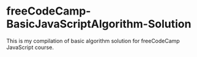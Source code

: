 # freeCodeCamp-BasicJavaScriptAlgorithm-Solution


This is my compilation of basic algorithm solution for freeCodeCamp JavaScript course.
